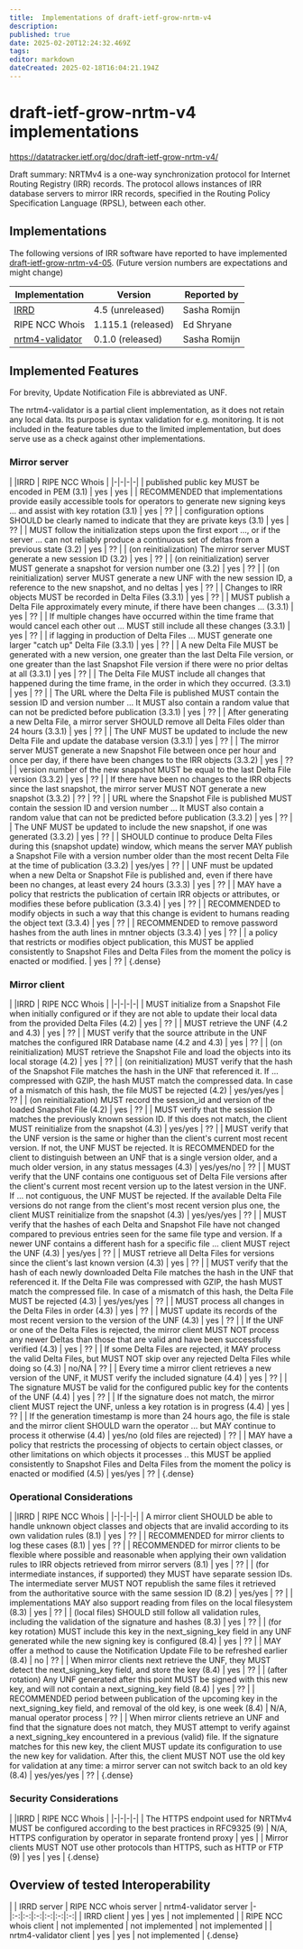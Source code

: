 ```yaml
---
title:  Implementations of draft-ietf-grow-nrtm-v4
description: 
published: true
date: 2025-02-20T12:24:32.469Z
tags: 
editor: markdown
dateCreated: 2025-02-18T16:04:21.194Z
---
```


# draft-ietf-grow-nrtm-v4 implementations
https://datatracker.ietf.org/doc/draft-ietf-grow-nrtm-v4/

Draft summary: NRTMv4 is a one-way synchronization protocol for Internet Routing Registry (IRR) records.  The protocol allows instances of IRR database servers to mirror IRR records, specified in the Routing Policy Specification Language (RPSL), between each other.

## Implementations

The following versions of IRR software have reported to have implemented [draft-ietf-grow-nrtm-v4-05](http://tools.ietf.org/html/draft-ietf-grow-nrtm-v4). (Future version numbers are expectations and might change)

|**Implementation** |	**Version** |	**Reported by**|
|---|---|---|
|[IRRD](https://github.com/irrdnet/irrd/) |	4.5 (unreleased) | Sasha Romijn |
|RIPE NCC Whois 	| 1.115.1 (released)  | Ed Shryane |
|[nrtm4-validator](https://github.com/mxsasha/nrtm4-validator/) | 0.1.0 (released) | Sasha Romijn

## Implemented Features 

For brevity, Update Notification File is abbreviated as UNF.

The nrtm4-validator is a partial client implementation, as it does not retain any local data. Its purpose is syntax validation for e.g. monitoring. It is not included in the feature tables due to the limited implementation, but does serve use as a check against other implementations.

### Mirror server

| |IRRD | RIPE NCC Whois |
|-|-|-|-|
| published public key MUST be encoded in PEM (3.1) | yes | yes |
| RECOMMENDED that implementations provide easily accessible tools for operators to generate new signing keys ... and assist with key rotation (3.1) | yes | ?? |
| configuration options SHOULD be clearly named to indicate that they are private keys (3.1) | yes | ?? |
| MUST follow the initialization steps upon the first export ..., or if the server ...  can not reliably produce a continuous set of deltas from a previous state (3.2) | yes | ?? |
| (on reinitialization) The mirror server MUST generate a new session ID (3.2) | yes | ?? |
| (on reinitialization) server MUST generate a snapshot for version number one (3.2) | yes | ?? |
| (on reinitialization) server MUST generate a new UNF with the new session ID, a reference to the new snapshot, and no deltas | yes | ?? |
| Changes to IRR objects MUST be recorded in Delta Files (3.3.1) | yes | ?? |
| MUST publish a Delta File approximately every minute, if there have been changes ... (3.3.1) | yes | ?? |
| If multiple changes have occurred within the time frame that would cancel each other out ... MUST still include all these changes (3.3.1) | yes | ?? |
| if lagging in production of Delta Files ... MUST generate one larger "catch up" Delta File (3.3.1) | yes | ?? |
| A new Delta File MUST be generated with a new version, one greater than the last Delta File version, or one greater than the last Snapshot File version if there were no prior deltas at all (3.3.1) | yes | ?? |
| The Delta File MUST include all changes that happened during the time frame, in the order in which they occurred. (3.3.1) | yes | ?? |
| The URL where the Delta File is published MUST contain the session ID and version number ... It MUST also contain a random value that can not be predicted before publication (3.3.1) | yes | ?? |
| After generating a new Delta File, a mirror server SHOULD remove all Delta Files older than 24 hours (3.3.1) | yes | ?? |
| The UNF MUST be updated to include the new Delta File and update the database version (3.3.1) | yes | ?? |
| The mirror server MUST generate a new Snapshot File between once per hour and once per day, if there have been changes to the IRR objects (3.3.2) | yes | ?? |
| version number of the new snapshot MUST be equal to the last Delta File version (3.3.2) | yes | ?? |
| If there have been no changes to the IRR objects since the last snapshot, the mirror server MUST NOT generate a new snapshot (3.3.2) | ?? | ?? |
| URL where the Snapshot File is published MUST contain the session ID and version number ... It MUST also contain a random value that can not be predicted before publication (3.3.2) | yes | ?? |
| The UNF MUST be updated to include the new snapshot, if one was generated (3.3.2) | yes | ?? |
| SHOULD continue to produce Delta Files during this (snapshot update) window, which means the server MAY publish a Snapshot File with a version number older than the most recent Delta File at the time of publication (3.3.2) | yes/yes | ?? |
| UNF must be updated when a new Delta or Snapshot File is published and, even if there have been no changes, at least every 24 hours (3.3.3) | yes | ?? |
| MAY have a policy that restricts the publication of certain IRR objects or attributes, or modifies these before publication (3.3.4)  | yes | ?? |
| RECOMMENDED to modify objects in such a way that this change is evident to humans reading the object text (3.3.4)  | yes | ?? |
| RECOMMENDED to remove password hashes from the auth lines in mntner objects (3.3.4) | yes | ?? |
| a policy that restricts or modifies object publication, this MUST be applied consistently to Snapshot Files and Delta Files from the moment the policy is enacted or modified. | yes | ?? |
{.dense}


### Mirror client

| |IRRD | RIPE NCC Whois |
|-|-|-|-|
| MUST initialize from a Snapshot File when initially configured or if they are not able to update their local data from the provided Delta Files (4.2) | yes | ?? |
| MUST retrieve the UNF (4.2 and 4.3) | yes | ?? |
| MUST verify that the source attribute in the UNF matches the configured IRR Database name (4.2 and 4.3) | yes | ?? |
| (on reinitialization) MUST retrieve the Snapshot File and load the objects into its local storage (4.2) | yes | ?? |
| (on reinitialization) MUST verify that the hash of the Snapshot File matches the hash in the UNF that referenced it. If ... compressed with GZIP, the hash MUST match the compressed data. In case of a mismatch of this hash, the file MUST be rejected (4.2) | yes/yes/yes | ?? |
| (on reinitialization) MUST record the session_id and version of the loaded Snapshot File (4.2) | yes | ?? |
| MUST verify that the session ID matches the previously known session ID. If this does not match, the client MUST reinitialize from the snapshot (4.3) | yes/yes | ?? |
| MUST verify that the UNF version is the same or higher than the client's current most recent version. If not, the UNF MUST be rejected. It is RECOMMENDED for the client to distinguish between an UNF that is a single version older, and a much older version, in any status messages (4.3) | yes/yes/no | ?? |
| MUST verify that the UNF contains one contiguous set of Delta File versions after the client's current most recent version up to the latest version in the UNF. If ... not contiguous, the UNF MUST be rejected. If the available Delta File versions do not range from the client's most recent version plus one, the client MUST reinitialize from the snapshot (4.3) | yes/yes/yes | ?? |
| MUST verify that the hashes of each Delta and Snapshot File have not changed compared to previous entries seen for the same file type and version. If a newer UNF contains a different hash for a specific file ... client MUST reject the UNF (4.3) | yes/yes | ?? |
| MUST retrieve all Delta Files for versions since the client's last known version (4.3) | yes | ?? |
| MUST verify that the hash of each newly downloaded Delta File matches the hash in the UNF that referenced it. If the Delta File was compressed with GZIP, the hash MUST match the compressed file. In case of a mismatch of this hash, the Delta File MUST be rejected (4.3) | yes/yes/yes | ?? |
| MUST process all changes in the Delta Files in order (4.3) | yes | ?? |
| MUST update its records of the most recent version to the version of the UNF (4.3) | yes | ?? |
| If the UNF or one of the Delta Files is rejected, the mirror client MUST NOT process any newer Deltas than those that are valid and have been successfully verified (4.3) | yes | ?? |
| If some Delta Files are rejected, it MAY process the valid Delta Files, but MUST NOT skip over any rejected Delta Files while doing so (4.3) | no/NA | ?? |
| Every time a mirror client retrieves a new version of the UNF, it MUST verify the included signature (4.4) | yes | ?? |
| The signature MUST be valid for the configured public key for the contents of the UNF (4.4) | yes | ?? |
| If the signature does not match, the mirror client MUST reject the UNF, unless a key rotation is in progress (4.4) | yes | ?? |
| If the generation timestamp is more than 24 hours ago, the file is stale and the mirror client SHOULD warn the operator ... but MAY continue to process it otherwise (4.4) | yes/no (old files are rejected) | ?? |
| MAY have a policy that restricts the processing of objects to certain object classes, or other limitations on which objects it processes .. this MUST be applied consistently to Snapshot Files and Delta Files from the moment the policy is enacted or modified (4.5) | yes/yes | ?? |
{.dense}

### Operational Considerations

| |IRRD | RIPE NCC Whois |
|-|-|-|-|
| A mirror client SHOULD be able to handle unknown object classes and objects that are invalid according to its own validation rules (8.1) | yes | ?? |
| RECOMMENDED for mirror clients to log these cases (8.1) | yes | ?? |
| RECOMMENDED for mirror clients to be flexible where possible and reasonable when applying their own validation rules to IRR objects retrieved from mirror servers (8.1) | yes | ?? |
| (for intermediate instances, if supported) they MUST have separate session IDs. The intermediate server MUST NOT republish the same files it retrieved from the authoritative source with the same session ID (8.2) | yes/yes | ?? |
| implementations MAY also support reading from files on the local filesystem (8.3) | yes | ?? |
| (local files) SHOULD still follow all validation rules, including the validation of the signature and hashes (8.3) | yes | ?? |
| (for key rotation) MUST include this key in the next_signing_key field in any UNF generated while the new signing key is configured (8.4) | yes | ?? |
| MAY offer a method to cause the Notification Update File to be refreshed earlier (8.4)  | no | ?? |
| When mirror clients next retrieve the UNF, they MUST detect the next_signing_key field, and store the key (8.4) | yes | ?? |
| (after rotation) Any UNF generated after this point MUST be signed with this new key, and will not contain a next_signing_key field (8.4) | yes | ?? |
| RECOMMENDED period between publication of the upcoming key in the next_signing_key field, and removal of the old key, is one week (8.4) | N/A, manual operator process | ?? |
| When mirror clients retrieve an UNF and find that the signature does not match, they MUST attempt to verify against a next_signing_key encountered in a previous (valid) file. If the signature matches for this new key, the client MUST update its configuration to use the new key for validation. After this, the client MUST NOT use the old key for validation at any time: a mirror server can not switch back to an old key (8.4) | yes/yes/yes | ?? |
{.dense}

### Security Considerations

| |IRRD | RIPE NCC Whois |
|-|-|-|-|
| The HTTPS endpoint used for NRTMv4 MUST be configured according to the best practices in RFC9325 (9) | N/A, HTTPS configuration by operator in separate frontend proxy | yes |
| Mirror clients MUST NOT use other protocols than HTTPS, such as HTTP or FTP (9) | yes | yes |
{.dense}

## Overview of tested Interoperability

| | IRRD server | RIPE NCC whois server | nrtm4-validator server
|-|:-:|:-:|:-:|:-:|:-:|:-:|
| IRRD client | yes | yes | not implemented |
| RIPE NCC whois client | not implemented | not implemented | not implemented |
| nrtm4-validator client | yes | yes | not implemented |
{.dense}
